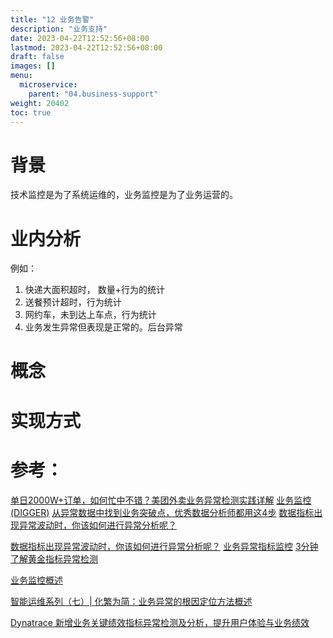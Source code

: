 ```yaml
---
title: "12 业务告警"
description: "业务支持"
date: 2023-04-22T12:52:56+08:00
lastmod: 2023-04-22T12:52:56+08:00
draft: false
images: []
menu:
  microservice:
    parent: "04.business-support"
weight: 20402
toc: true
---
```


# 背景
技术监控是为了系统运维的，业务监控是为了业务运营的。

# 业内分析

例如：
1. 快递大面积超时， 数量+行为的统计
2. 送餐预计超时，行为统计
3. 网约车，未到达上车点，行为统计
4. 业务发生异常但表现是正常的。后台异常

# 概念

# 实现方式

# 参考：
[ 单日2000W+订单，如何忙中不错？美团外卖业务异常检测实践详解](https://mp.weixin.qq.com/s/LuVuACBlpsnGwBwU6VopJQ)
[业务监控(DIGGER)](https://www.jianshu.com/p/2e988559fbee)
[从异常数据中找到业务突破点，优秀数据分析师都用这4步](https://zhuanlan.zhihu.com/p/67674576)
[数据指标出现异常波动时，你该如何进行异常分析呢？](http://www.woshipm.com/data-analysis/3747507.html)

[数据指标出现异常波动时，你该如何进行异常分析呢？](http://www.woshipm.com/data-analysis/3747507.html)
[业务异常指标监控](https://my.oschina.net/u/4601002/blog/4467181)
[3分钟了解黄金指标异常检测](https://segmentfault.com/a/1190000021412352)

[业务监控概述](https://help.aliyun.com/document_detail/150042.html)

[智能运维系列（七）| 化繁为简：业务异常的根因定位方法概述](https://www.infoq.cn/article/kdu36rwjbjkxjmldd1aq)

[Dynatrace 新增业务关键绩效指标异常检测及分析，提升用户体验与业务绩效](http://www.365master.com/show-17-4488-1.html)
